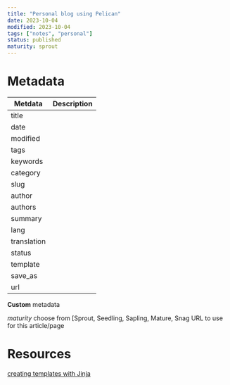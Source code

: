```yaml
---
title: "Personal blog using Pelican"
date: 2023-10-04
modified: 2023-10-04
tags: ["notes", "personal"]
status: published
maturity: sprout 
---
```


# Metadata


|Metdata | Description |
|---------|-----------|
| title   |  
| date   |  
| modified   |  
| tags   |  
| keywords   |  
| category   |  
| slug   |  
| author   |  
| authors   |  
| summary   |  
| lang   |  
| translation   |  
| status   |  
| template   |  
| save_as   |  
| url   |  
	
__Custom__ metadata

_maturity_ choose from [Sprout, Seedling, Sapling, Mature, Snag
URL to use for this article/page


# Resources
[creating templates with Jinja](https://www.thedigitalcatonline.com/blog/2021/03/25/how-to-write-a-pelican-theme-for-your-static-website/)
